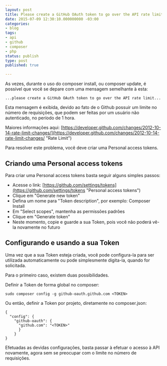 ```yaml
---
layout: post
title: Please create a GitHub OAuth token to go over the API rate limit
date: 2015-07-09 12:30:10.000000000 -03:00
categories:
- blog
tags:
- api
- github
- composer
- php
status: publish
type: post
published: true

---
```

As vezes, durante o uso do composer install, ou composer update, é possível que você se depare com uma mensagem semelhante à esta:

	...please create a GitHub OAuth token to go over the API rate limit...

Esta mensagem é exibida, devido ao fato de o Github possuir um limite no número de requisições, que podem ser feitas por um usuário não autenticado, no período de 1 hora.

Maiores informações aqui: [https://developer.github.com/changes/2012-10-14-rate-limit-changes/](https://developer.github.com/changes/2012-10-14-rate-limit-changes/ "Rate Limit")

Para resolver este problema, você deve criar uma Personal access tokens.

## Criando uma Personal access tokens
Para criar uma Personal access tokens basta seguir alguns simples passos:

- Acesse o link: [https://github.com/settings/tokens](https://github.com/settings/tokens "Personal access tokens")
- Clique em "Generate new token"
- Defina um nome para "Token description", por exemplo: Composer Install
- Em "Select scopes", mantenha as permissões padrões
- Clique em "Generate token"
- Neste momento, copie e guarde a sua Token, pois você não poderá vê-la novamente no futuro

## Configurando e usando a sua Token
Uma vez que a sua Token esteja criada, você pode configura-la para ser utilizada automaticamente ou pode simplesmente digita-la, quando for solicitada.

Para o primeiro caso, existem duas possibilidades.

Definir a Token de forma global no composer:

	sudo composer config -g github-oauth.github.com <TOKEN>

Ou então, definir a Token por projeto, diretamente no composer.json:

	{
	  "config": {
	    "github-oauth": {
	      "github.com": "<TOKEN>"
	      }
	    }
	}

Efetuadas as devidas configurações, basta passar à efetuar o acesso à API novamente, agora sem se preocupar com o limite no número de requisições.